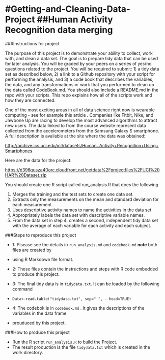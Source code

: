 #Getting-and-Cleaning-Data-Project 
##Human Activity Recognition data merging
=================================
###Instructions for project

The purpose of this project is to demonstrate your ability to collect, work with, and clean a data set. The goal is to prepare tidy data that can be used for later analysis. You will be graded by your peers on a series of yes/no questions related to the project. You will be required to submit: 1) a tidy data set as described below, 2) a link to a Github repository with your script for performing the analysis, and 3) a code book that describes the variables, the data, and any transformations or work that you performed to clean up the data called CodeBook.md. You should also include a README.md in the repo with your scripts. This repo explains how all of the scripts work and how they are connected. 

One of the most exciting areas in all of data science right now is wearable computing - see for example this article . Companies like Fitbit, Nike, and Jawbone Up are racing to develop the most advanced algorithms to attract new users. The data linked to from the course website represent data collected from the accelerometers from the Samsung Galaxy S smartphone. A full description is available at the site where the data was obtained: 

http://archive.ics.uci.edu/ml/datasets/Human+Activity+Recognition+Using+Smartphones

Here are the data for the project:

https://d396qusza40orc.cloudfront.net/getdata%2Fprojectfiles%2FUCI%20HAR%20Dataset.zip 

You should create one R script called run_analysis.R that does the following. 

1. Merges the training and the test sets to create one data set.
2. Extracts only the measurements on the mean and standard deviation for each measurement. 
3. Uses descriptive activity names to name the activities in the data set
4. Appropriately labels the data set with descriptive variable names.
5. From the data set in step 4, creates a second, independent tidy data set with the average 
   of each variable for each activity and each subject.


 
###Steps to reproduce this project

- 1: Plsease see the details in `run_analysis.md` and `codebook.md`.**note** both files are created by
-    using R Markdown file format. 

- 2: Those files contain the instructions and steps with R code embedded to produce this project.

- 3: The final tidy data is in `tidydata.txt`. It can be loaded by the following command
-    `Data<-read.table("tidydata.txt", sep=" ", - head=TRUE)`

- 4: The codebok is in `codebook.md` . It gives the descriptions of the variables in the data frame 
-    prouduced by this project.

###How to produce this project
- Run the R script `run_analysis.R` to build the Project.
- The result production is the file `tidydata.txt` which is created in the work directory.



 

